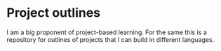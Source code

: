 # Project outlines

I am a big proponent of project-based learning. For the same this is a repository for outlines of projects that I can build in different languages.